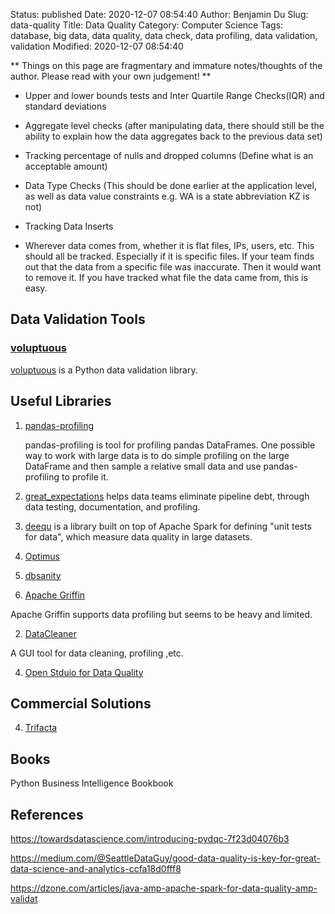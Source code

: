 Status: published
Date: 2020-12-07 08:54:40
Author: Benjamin Du
Slug: data-quality
Title: Data Quality
Category: Computer Science
Tags: database, big data, data quality, data check, data profiling, data validation, validation
Modified: 2020-12-07 08:54:40

**
Things on this page are fragmentary and immature notes/thoughts of the author.
Please read with your own judgement!
**

- Upper and lower bounds tests and Inter Quartile Range Checks(IQR) and standard deviations

- Aggregate level checks (after manipulating data, there should still be the ability to explain how the data aggregates back to the previous data set)

- Tracking percentage of nulls and dropped columns (Define what is an acceptable amount)

- Data Type Checks (This should be done earlier at the application level, as well as data value constraints e.g. WA is a state abbreviation KZ is not)

- Tracking Data Inserts

- Wherever data comes from, whether it is flat files, IPs, users, etc. This should all be tracked. Especially if it is specific files. 
    If your team finds out that the data from a specific file was inaccurate. 
    Then it would want to remove it. If you have tracked what file the data came from, this is easy.

## Data Validation Tools

### [voluptuous](https://github.com/alecthomas/voluptuous)
[voluptuous](https://github.com/alecthomas/voluptuous)
is a Python data validation library.

## Useful Libraries


1. [pandas-profiling](https://github.com/pandas-profiling/pandas-profiling)

    pandas-profiling is tool for profiling pandas DataFrames.
    One possible way to work with large data is to do simple profiling on the large DataFrame 
    and then sample a relative small data and use pandas-profiling to profile it.

2. [great_expectations](https://github.com/great-expectations/great_expectations)
    helps data teams eliminate pipeline debt, through data testing, documentation, and profiling.

3. [deequ](https://github.com/awslabs/deequ)
    is a library built on top of Apache Spark for defining "unit tests for data", 
    which measure data quality in large datasets.

4. [Optimus](https://github.com/ironmussa/Optimus)

5. [dbsanity](http://databene.org/dbsanity)

1. [Apache Griffin](https://github.com/apache/griffin)

Apache Griffin supports data profiling but seems to be heavy and limited.

2. [DataCleaner](https://github.com/datacleaner/DataCleaner)

A GUI tool for data cleaning, profiling ,etc.

4. [Open Stduio for Data Quality](https://www.talend.com/products/data-quality/data-quality-open-studio/)

## Commercial Solutions

4. [Trifacta](https://www.trifacta.com/)

## Books

Python Business Intelligence Bookbook


## References

https://towardsdatascience.com/introducing-pydqc-7f23d04076b3

https://medium.com/@SeattleDataGuy/good-data-quality-is-key-for-great-data-science-and-analytics-ccfa18d0fff8

https://dzone.com/articles/java-amp-apache-spark-for-data-quality-amp-validat
